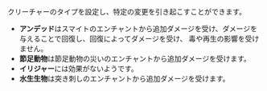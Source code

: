 クリーチャーのタイプを設定し、特定の変更を引き起こすことができます。
* **アンデッド**はスマイトのエンチャントから追加ダメージを受け、ダメージを与えることで回復し、回復によってダメージを受け、 毒や再生の影響を受けません。
* **節足動物**は節足動物の災いのエンチャントから追加ダメージを受けます。
* **イリジャー**には効果がないようです。
* **水生生物**は突き刺しのエンチャントから追加ダメージを受けます。 